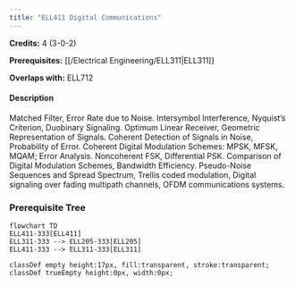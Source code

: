 ```yaml
---
title: "ELL411 Digital Communications"
---
```

**Credits:** 4 (3-0-2)

**Prerequisites:** [[/Electrical Engineering/ELL311|ELL311]]

**Overlaps with:** ELL712

#### Description
Matched Filter, Error Rate due to Noise. Intersymbol Interference, Nyquist’s Criterion, Duobinary Signaling. Optimum Linear Receiver, Geometric Representation of Signals. Coherent Detection of Signals in Noise, Probability of Error. Coherent Digital Modulation Schemes: MPSK, MFSK, MQAM; Error Analysis. Noncoherent FSK, Differential PSK. Comparison of Digital Modulation Schemes, Bandwidth Efficiency. Pseudo-Noise Sequences and Spread Spectrum, Trellis coded modulation, Digital signaling over fading multipath channels, OFDM communications systems.

### Prerequisite Tree

```mermaid
flowchart TD
ELL411-333[ELL411]
ELL311-333 --> ELL205-333[ELL205]
ELL411-333 --> ELL311-333[ELL311]

classDef empty height:17px, fill:transparent, stroke:transparent;
classDef trueEmpty height:0px, width:0px;
```